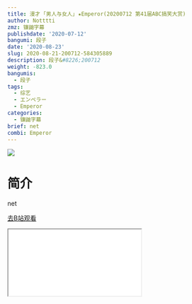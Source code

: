 ```yaml
---
title: 漫才 ｢男人与女人｣ ★Emperor(20200712 第41届ABC搞笑大赏)
author: Notttti
zmz: 镰鼬字幕
publishdate: '2020-07-12'
bangumi: 段子
date: '2020-08-23'
slug: 2020-08-21-200712-584305889
description: 段子&#8226;200712
weight: -823.0
bangumis:
  - 段子
tags:
  - 综艺
  - エンペラー
  - Emperor
categories:
  - 镰鼬字幕
brief: net
combi: Emperor
---
```

![](https://raw.githubusercontent.com/tcgriffith/owaraisite/master/static/tmpimg/b44e78f2f9dba768f23f978457b3d6414ac8a990.jpg.480.jpg)
# 简介  
net  

[去B站观看](https://www.bilibili.com/video/av584305889/)
<div class ="resp-container"><iframe class="testiframe" src="//player.bilibili.com/player.html?aid=584305889"", scrolling="no", allowfullscreen="true" > </iframe></div> 
